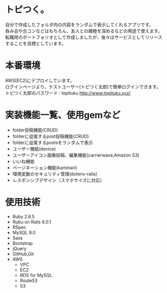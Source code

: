# トピつく。

自分で作成したフォルダ内の内容をランダムで表示してくれるアプリです。  
呑み会や合コンなどはもちろん、友人との親睦を深めるなどの用途で使えます。  
転職用のポートフォリオとして作成しましたが、後々はサービスとしてリリースすることを目標としています。  

# 本番環境
 
AWS[EC2]にデプロイしています。  
ログインページより、テストユーザー(トピつく太郎)で簡単ログインできます。  
トピつく太郎のパスワード : topituku
http://www.topituku.xyz/

# 実装機能一覧、使用gemなど
 
* folder投稿機能(CRUD)
* folderに従属するpost投稿機能(CRUD)
* folderに従属するpostsをランダムで表示
* ユーザー機能(device)
* ユーザーアイコン画像投稿、編集機能(carrierwave,Amazon S3)
* いいね機能
* ページネーション機能(kaminari)
* 環境変数のセキュリティ管理(dotenv-rails)
* レスポンシブデザイン（スマホサイズに対応）

# 使用技術
 
* Ruby  2.6.5
* Rubu on Rails 6.0.1
* RSpec
* MySQL 8.0
* Sass
* Bootstrap
* jQuery 
* GitHub,Git
* AWS
  - VPC
  - EC2
  - RDS for MySQL
  - Route53
  - S3
